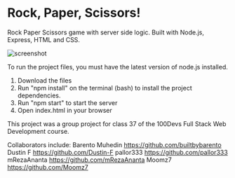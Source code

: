 # Rock, Paper, Scissors! 
Rock Paper Scissors game with server side logic. Built with Node.js, Express, HTML and CSS. 

![screenshot](screenshot.jpg)

To run the project files, you must have the latest version of node.js installed. 
1. Download the files
2. Run "npm install" on the terminal (bash) to install the project dependencies.
3. Run "npm start" to start the server
4. Open index.html in your browser

This project was a group project for class 37 of the 100Devs Full Stack Web Development course. 

Collaborators include: 
Barento Muhedin https://github.com/builtbybarento
Dustin F https://github.com/Dustin-F
pallor333 https://github.com/pallor333
mRezaAnanta https://github.com/mRezaAnanta
Moomz7 https://github.com/Moomz7

